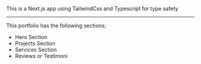 This is a Next.js app using TailwindCss and Typescript for type safety

---
This portfolio has the following sections;

- Hero Section
- Projects Section
- Services Section
- Reviews or Testimoni
